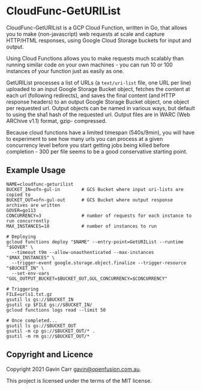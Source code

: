 
CloudFunc-GetURIList
====================

CloudFunc-GetURIList is a GCP Cloud Function, written in Go, that allows you
to make (non-javascript) web requests at scale and capture HTTP/HTML responses,
using Google Cloud Storage buckets for input and output.

Using Cloud Functions allows you to make requests much scalably than running
similar code on your own machines - you can run 10 or 100 instances of your
function just as easily as one.

GetURIList processes a list of URLs (a `text/uri-list` file, one URL per line)
uploaded to an input Google Storage Bucket object, fetches the content at each
url (following redirects), and saves the final content (and HTTP response headers)
to an output Google Storage Bucket object, one object per requested url.
Output objects can be named in various ways, but default to using the sha1 hash
of the requested url. Output files are in WARC (Web ARChive v1.1) format, gzip-
compressed.

Because cloud functions have a limited timespan (540s/9min), you will have to
experiment to see how many urls you can process at a given concurrency level
before you start getting jobs being killed before completion - 300 per file
seems to be a good conservative starting point.


Example Usage
-------------

```
NAME=cloudfunc-geturilist
BUCKET_IN=ofn-gul-in        # GCS Bucket where input uri-lists are copied to
BUCKET_OUT=ofn-gul-out      # GCS Bucket where output response archives are written
GOVER=go113
CONCURRENCY=3               # number of requests for each instance to run concurrently
MAX_INSTANCES=10            # number of instances to run

# Deploying
gcloud functions deploy "$NAME" --entry-point=GetURIList --runtime "$GOVER" \
  --timeout t9m --allow-unauthenticated --max-instances "$MAX_INSTANCES" \
  --trigger-event google.storage.object.finalize --trigger-resource "$BUCKET_IN" \
  --set-env-vars "GUL_OUTPUT_BUCKET=$BUCKET_OUT,GUL_CONCURRENCY=$CONCURRENCY"

# Triggering
FILE=urls1.txt.gz
gsutil ls gs://$BUCKET_IN
gsutil cp $FILE gs://$BUCKET_IN/
gcloud functions logs read --limit 50

# Once completed...
gsutil ls gs://$BUCKET_OUT
gsutil -m cp gs://$BUCKET_OUT/* .
gsutil -m rm gs://$BUCKET_OUT/*
```


Copyright and Licence
---------------------

Copyright 2021 Gavin Carr <gavin@openfusion.com.au>.

This project is licensed under the terms of the MIT license.

